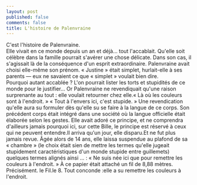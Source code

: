 ```yaml
---
layout: post
published: false
comments: false
title: L'histoire de Palenvraine
---
```

C'est l'histoire de Palenvraine.  
 Elle vivait en ce monde depuis un an et déjà… tout l'accablait. Qu'elle soit célèbre dans la famille pourrait s'avérer une chose délicate. Dans son cas, il s'agissait là de la conséquence d'un esprit extraordinaire. Palenvraine avait choisi elle-même son prénom. « Justine » était simplet, hurlait-elle à ses parents — eux ne savaient ce que « simplet » voulait bien dire.  
Pourquoi autant accablée ? L'on pourrait lister les torts et stupidités de ce monde pour le justifier… Or Palenvraine ne revendiquait qu'une raison surprenante au tout : elle voulait retourner chez elle.« Là où les couleurs sont à l'endroit. » « Tout à l'envers ici, c'est stupide. » Une revendication qu'elle aura su formuler dès qu'elle su se faire à la langue de ce corps. Son précédent corps était intégré dans une société où la langue officielle était élaborée selon les gestes. Elle avait adoré ce principe, et ne comprendra d'ailleurs jamais pourquoi ici, sur cette Bille, le principe est réservé à ceux qui ne peuvent entendre.Il arriva qu'un jour, elle disparu.Et ne fut plus jamais revue. Âgée alors de 14 ans, elle laissa suspendue au plafond de sa « chambre » (le choix était sien de mettre les termes qu'elle jugeait stupidement caractéristiques d'un monde stupide entre guillemets) quelques termes alignés ainsi … : « Ne suis née ici que pour remettre les couleurs à l'endroit. » À ce papier était attaché un fil de 8,88 mètres. Précisément. le Fil.le 8.
Tout conconde :elle a su remettre les couleurs à l'endroit.
